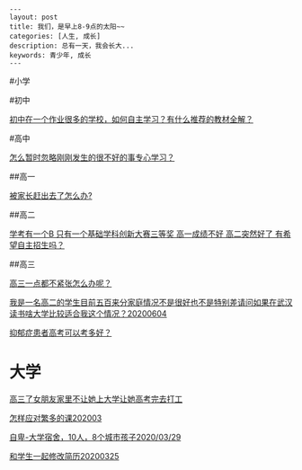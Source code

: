 

```
---
layout: post
title: 我们，是早上8-9点的太阳~~
categories: [人生, 成长]
description: 总有一天，我会长大...
keywords: 青少年, 成长
---
```

#小学




#初中


[初中在一个作业很多的学校，如何自主学习？有什么推荐的教材全解？](https://www.zhihu.com/question/314283180/answer/614537808)



#高中

[怎么暂时忽略刚刚发生的很不好的事专心学习？](https://www.zhihu.com/question/315216133/answer/618218144)


##高一

[被家长赶出去了怎么办? ](https://www.zhihu.com/question/385244133/answer/1129748460)


##高二

[学考有一个B 只有一个基础学科创新大赛三等奖 高一成绩不好 高二突然好了 有希望自主招生吗？](https://www.zhihu.com/people/AlliMM/answers)


##高三

[高三一点都不紧张怎么办呢？](https://www.zhihu.com/question/314882586/answer/616467325)


[我是一名高二的学生目前五百来分家庭情况不是很好也不是特别差请问如果在武汉读书啥大学比较适合我这个情况？20200604](https://www.zhihu.com/question/398848559/answer/1263428031)


[抑郁症患者高考可以考多好？](https://www.zhihu.com/question/264932413/answer/593670455)




# 大学

[高三了女朋友家里不让她上大学让她高考完去打工](https://www.zhihu.com/question/377873616/answer/1072228400)

[怎样应对繁多的课202003](https://www.zhihu.com/answer/1110356203)

[自卑-大学宿舍，10人，8个城市孩子2020/03/29](https://www.zhihu.com/creator/analytics/work/pins)

[和学生一起修改简历20200325](https://github.com/l00c00l/l00c00l.github.io/edit/master/_posts/CD20200325-help_writing_CV.md)



